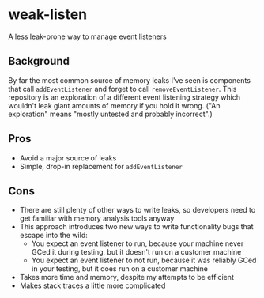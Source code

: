 # weak-listen
A less leak-prone way to manage event listeners
## Background
By far the most common source of memory leaks I've seen is components that call `addEventListener` and forget to call `removeEventListener`. This repository is an exploration of a different event listening strategy which wouldn't leak giant amounts of memory if you hold it wrong. ("An exploration" means "mostly untested and probably incorrect".)
## Pros
* Avoid a major source of leaks
* Simple, drop-in replacement for `addEventListener`
## Cons
* There are still plenty of other ways to write leaks, so developers need to get familiar with memory analysis tools anyway
* This approach introduces two new ways to write functionality bugs that escape into the wild:
  * You expect an event listener to run, because your machine never GCed it during testing, but it doesn't run on a customer machine
  * You expect an event listener to not run, because it was reliably GCed in your testing, but it does run on a customer machine
* Takes more time and memory, despite my attempts to be efficient
* Makes stack traces a little more complicated
